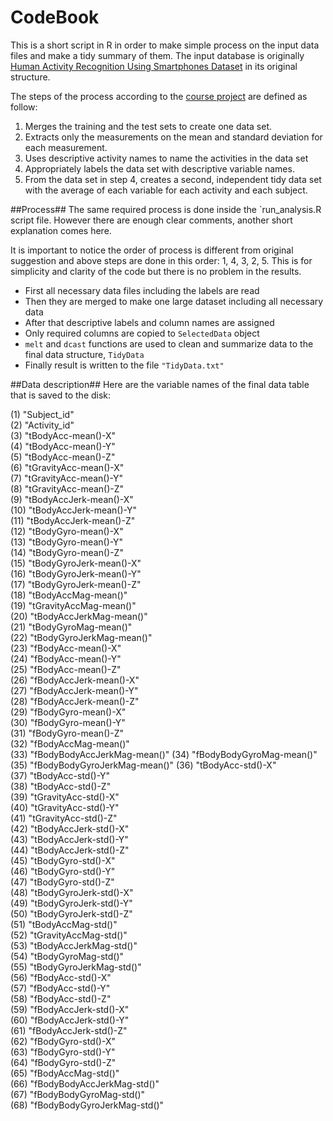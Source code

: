 CodeBook
==============

This is a short script in R in order to make simple process on the input data files and make a tidy summary of them. The input database is originally [Human Activity Recognition Using Smartphones Dataset][1] in its original structure.

The steps of the process according to the [course project][2] are defined as follow:

 1. Merges the training and the test sets to create one data set.
 2. Extracts only the measurements on the mean and standard deviation for each measurement. 
 3. Uses descriptive activity names to name the activities in the data set
 4. Appropriately labels the data set with descriptive variable names. 
 5. From the data set in step 4, creates a second, independent tidy data set with the average of each variable for each activity and each subject.

##Process##
The same required process is done inside the `run_analysis.R script file. However there are enough clear comments, another short explanation comes here.

It is important to notice the order of process is different from original suggestion and above steps are done in this order: 1, 4, 3, 2, 5. This is for simplicity and clarity of the code but there is no problem in the results.

 - First all necessary data files including the labels are read
 - Then they are merged to make one large dataset including all necessary data
 - After that descriptive labels and column names are assigned
 - Only required columns are copied to `SelectedData` object
 - `melt` and `dcast` functions are used to clean and summarize data to the final data structure, `TidyData`
 - Finally result is written to the file `"TidyData.txt"`

##Data description##
Here are the variable names of the final data table that is saved to the disk:

 (1) "Subject_id"                 
 (2) "Activity_id"                
 (3) "tBodyAcc-mean()-X"          
 (4) "tBodyAcc-mean()-Y"          
 (5) "tBodyAcc-mean()-Z"          
 (6) "tGravityAcc-mean()-X"       
 (7) "tGravityAcc-mean()-Y"       
 (8) "tGravityAcc-mean()-Z"       
 (9) "tBodyAccJerk-mean()-X"      
(10) "tBodyAccJerk-mean()-Y"      
(11) "tBodyAccJerk-mean()-Z"      
(12) "tBodyGyro-mean()-X"         
(13) "tBodyGyro-mean()-Y"         
(14) "tBodyGyro-mean()-Z"         
(15) "tBodyGyroJerk-mean()-X"     
(16) "tBodyGyroJerk-mean()-Y"     
(17) "tBodyGyroJerk-mean()-Z"     
(18) "tBodyAccMag-mean()"         
(19) "tGravityAccMag-mean()"      
(20) "tBodyAccJerkMag-mean()"     
(21) "tBodyGyroMag-mean()"        
(22) "tBodyGyroJerkMag-mean()"    
(23) "fBodyAcc-mean()-X"          
(24) "fBodyAcc-mean()-Y"          
(25) "fBodyAcc-mean()-Z"          
(26) "fBodyAccJerk-mean()-X"      
(27) "fBodyAccJerk-mean()-Y"      
(28) "fBodyAccJerk-mean()-Z"      
(29) "fBodyGyro-mean()-X"         
(30) "fBodyGyro-mean()-Y"         
(31) "fBodyGyro-mean()-Z"         
(32) "fBodyAccMag-mean()"         
(33) "fBodyBodyAccJerkMag-mean()" 
(34) "fBodyBodyGyroMag-mean()"    
(35) "fBodyBodyGyroJerkMag-mean()"
(36) "tBodyAcc-std()-X"           
(37) "tBodyAcc-std()-Y"           
(38) "tBodyAcc-std()-Z"           
(39) "tGravityAcc-std()-X"        
(40) "tGravityAcc-std()-Y"        
(41) "tGravityAcc-std()-Z"        
(42) "tBodyAccJerk-std()-X"       
(43) "tBodyAccJerk-std()-Y"       
(44) "tBodyAccJerk-std()-Z"       
(45) "tBodyGyro-std()-X"          
(46) "tBodyGyro-std()-Y"          
(47) "tBodyGyro-std()-Z"          
(48) "tBodyGyroJerk-std()-X"      
(49) "tBodyGyroJerk-std()-Y"      
(50) "tBodyGyroJerk-std()-Z"      
(51) "tBodyAccMag-std()"          
(52) "tGravityAccMag-std()"       
(53) "tBodyAccJerkMag-std()"      
(54) "tBodyGyroMag-std()"         
(55) "tBodyGyroJerkMag-std()"     
(56) "fBodyAcc-std()-X"           
(57) "fBodyAcc-std()-Y"           
(58) "fBodyAcc-std()-Z"           
(59) "fBodyAccJerk-std()-X"       
(60) "fBodyAccJerk-std()-Y"       
(61) "fBodyAccJerk-std()-Z"       
(62) "fBodyGyro-std()-X"          
(63) "fBodyGyro-std()-Y"          
(64) "fBodyGyro-std()-Z"          
(65) "fBodyAccMag-std()"          
(66) "fBodyBodyAccJerkMag-std()"  
(67) "fBodyBodyGyroMag-std()"     
(68) "fBodyBodyGyroJerkMag-std()" 

[1]:https://d396qusza40orc.cloudfront.net/getdata%2Fprojectfiles%2FUCI%20HAR%20Dataset.zip
[2]:https://class.coursera.org/getdata-008/human_grading/view/courses/972586/assessments/3/submissions

